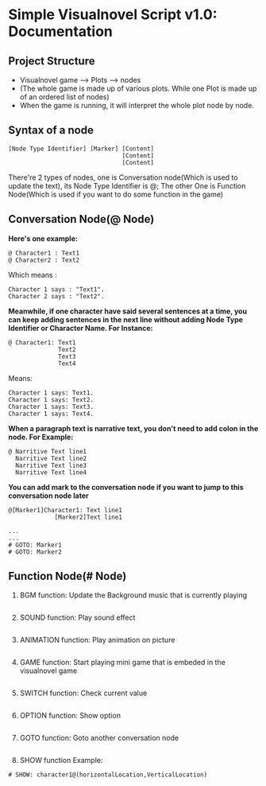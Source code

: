 # Simple Visualnovel Script v1.0: Documentation
## Project Structure
- Visualnovel game --> Plots --> nodes
- (The whole game is made up of various plots. While one Plot is made up of an ordered list of nodes)
- When the game is running, it will interpret the whole plot node by node.

## Syntax of a node
```
[Node Type Identifier] [Marker] [Content]
                                [Content]
                                [Content]
```
There're 2 types of nodes, one is Conversation node(Which is used to update the text), its Node Type Identifier is @; The other One is Function Node(Which is used if you want to do some function in the game)

## Conversation Node(@ Node)
**Here's one example:**
```
@ Character1 : Text1
@ Character2 : Text2
```
Which means :
```
Character 1 says : "Text1".
Character 2 says : "Text2".
```
**Meanwhile, if one character have said several sentences at a time, you can keep adding sentences in the next line without adding Node Type Identifier or Character Name. For Instance:**
```
@ Character1: Text1
              Text2
              Text3
              Text4
```
Means:
```
Character 1 says: Text1.
Character 1 says: Text2.
Character 1 says: Text3.
Character 1 says: Text4.
```
**When a paragraph text is narrative text, you don't need to add colon in the node. For Example:**
```
@ Narritive Text line1
  Narritive Text line2
  Narritive Text line3
  Narritive Text line4
```

**You can add mark to the conversation node if you want to jump to this conversation node later**

```
@[Marker1]Character1: Text line1
             [Marker2]Text line1

...
...
# GOTO: Marker1
# GOTO: Marker2
```

## Function Node(# Node)
1. BGM function: Update the Background music that is currently playing
```

```
2. SOUND function: Play sound effect
```

```
3. ANIMATION function: Play animation on picture
```

```
4. GAME function: Start playing mini game that is embeded in the visualnovel game
```

```
5. SWITCH function: Check current value
```

```
6. OPTION function: Show option
```

```
7. GOTO function: Goto another conversation node
```

```
8. SHOW function
Example:
```
# SHOW: character1@(horizontalLocation,VerticalLocation)
```

